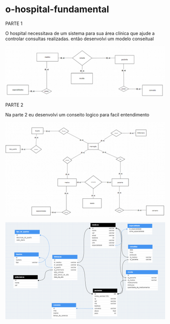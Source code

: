 # o-hospital-fundamental
<p>PARTE 1</p>
<p>O hospital necessitava de um sistema para sua área clínica que ajude a controlar consultas realizadas.
então desenvolvi um modelo conseitual  </p>

![img](https://github.com/Michel-rodrigues30/o-hospital-fundamental/blob/main/assets/Captura%20de%20tela%202023-10-26%20145335.png)
<p>
 PARTE 2 
</p>
<p>
 Na parte 2 eu desenvolvi um conseito logico para facil entendimento 
</p>

![img](https://github.com/Michel-rodrigues30/o-hospital-fundamental/blob/main/assets/Captura%20de%20tela%202023-10-31%20151547.png)

![img](https://github.com/Michel-rodrigues30/o-hospital-fundamental/blob/main/assets/Captura%20de%20tela%202023-10-31%20150617.png)
